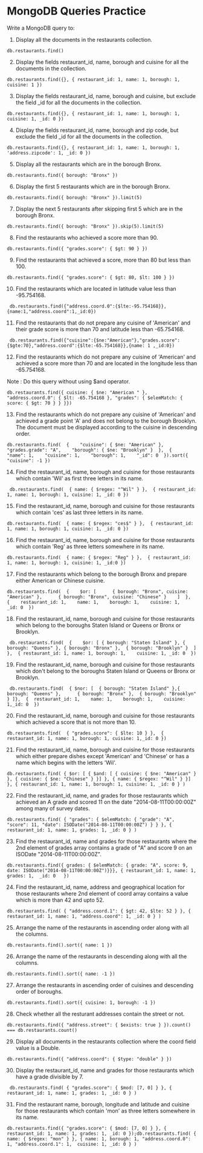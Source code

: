 # MongoDB Queries Practice

Write a MongoDB query to:

1. Display all the documents in the restaurants collection.
```
db.restaurants.find()
``` 

2. Display the fields restaurant_id, name, borough and cuisine for all the documents in the collection.
```
db.restaurants.find({}, { restaurant_id: 1, name: 1, borough: 1, cuisine: 1 })
```

3. Display the fields restaurant_id, name, borough and cuisine, but exclude the field _id for all the documents in the collection.
```
db.restaurants.find({}, { restaurant_id: 1, name: 1, borough: 1, cuisine: 1, _id: 0 })
``` 

4. Display the fields restaurant_id, name, borough and zip code, but exclude the field _id for all the documents in the collection.
```
db.restaurants.find({}, { restaurant_id: 1, name: 1, borough: 1, 'address.zipcode': 1, _id: 0 })
``` 

5. Display all the restaurants which are in the borough Bronx.
```
db.restaurants.find({ borough: "Bronx" })
```

6. Display the first 5 restaurants which are in the borough Bronx.
```
db.restaurants.find({ borough: "Bronx" }).limit(5)
```

7. Display the next 5 restaurants after skipping first 5 which are in the borough Bronx.
```
db.restaurants.find({ borough: "Bronx" }).skip(5).limit(5)
``` 

8. Find the restaurants who achieved a score more than 90.
```
db.restaurants.find({ "grades.score": { $gt: 90 } })
```

9. Find the restaurants that achieved a score, more than 80 but less than 100.
```
db.restaurants.find({ "grades.score": { $gt: 80, $lt: 100 } })
```

10. Find the restaurants which are located in latitude value less than -95.754168.
```
 db.restaurants.find({"address.coord.0":{$lte:-95.754168}},{name:1,"address.coord":1,_id:0})
```

11. Find the restaurants that do not prepare any cuisine of 'American' and their grade score is more than 70 and latitude less than -65.754168.
```
 db.restaurants.find({"cuisine":{$ne:"American"},"grades.score":{$gte:70},"address.coord":{$lte:-65.754168}},{name: 1 ,_id:0})
```

12. Find the restaurants which do not prepare any cuisine of 'American' and achieved a score more than 70 and are located in the longitude less than -65.754168.

Note : Do this query without using $and operator. 
```
db.restaurants.find({ cuisine: { $ne: "American " }, "address.coord.0": { $lt: -65.754168 }, "grades": { $elemMatch: { score: { $gt: 70 } } }})
```

13. Find the restaurants which do not prepare any cuisine of 'American' and achieved a grade point 'A' and does not belong to the borough Brooklyn. The document must be displayed according to the cuisine in descending order.
```
db.restaurants.find(  {    "cuisine": { $ne: "American" },    "grades.grade": "A",    "borough": { $ne: "Brooklyn" }  },  {    "name": 1,    "cuisine": 1,    "borough": 1,    "_id": 0  }).sort({ "cuisine": -1 })
```

14. Find the restaurant_id, name, borough and cuisine for those restaurants which contain 'Wil' as first three letters in its name.
```
 db.restaurants.find(  { name: { $regex: "^Wil" } },  { restaurant_id: 1, name: 1, borough: 1, cuisine: 1, _id: 0 })
```

15. Find the restaurant_id, name, borough and cuisine for those restaurants which contain 'ces' as last three letters in its name. 
```
db.restaurants.find(  { name: { $regex: "ces$" } },  { restaurant_id: 1, name: 1, borough: 1, cuisine: 1, _id: 0 })
```

16. Find the restaurant_id, name, borough and cuisine for those restaurants which contain 'Reg' as three letters somewhere in its name.
```
db.restaurants.find(  { name: { $regex: "Reg" } },  { restaurant_id: 1, name: 1, borough: 1, cuisine: 1, _id:0 })
```

17. Find the restaurants which belong to the borough Bronx and prepare either American or Chinese cuisine.
```
db.restaurants.find(  {    $or: [      { borough: "Bronx", cuisine: "American" },      { borough: "Bronx", cuisine: "Chinese" }    ]  },  {    restaurant_id: 1,    name: 1,    borough: 1,    cuisine: 1,    _id: 0  })
``` 

18. Find the restaurant_id, name, borough and cuisine for those restaurants which belong to the boroughs Staten Island or Queens or Bronx or Brooklyn.
```
 db.restaurants.find(  {    $or: [ { borough: "Staten Island" }, { borough: "Queens" }, { borough: "Bronx" },  { borough: "Brooklyn" }  ]  },  { restaurant_id: 1, name: 1, borough: 1,    cuisine: 1, _id: 0  })
```

19. Find the restaurant_id, name, borough and cuisine for those restaurants which don't belong to the boroughs Staten Island or Queens or Bronx or Brooklyn.
```
 db.restaurants.find(  { $nor: [  { borough: "Staten Island" },{ borough: "Queens" },      { borough: "Bronx" },  { borough: "Brooklyn" } ]},  {  restaurant_id: 1,    name: 1,    borough: 1,    cuisine: 1,_id: 0  })
```

20. Find the restaurant_id, name, borough and cuisine for those restaurants which achieved a score that is not more than 10.
```
db.restaurants.find(  { "grades.score": { $lte: 10 } },  { restaurant_id: 1, name: 1, borough: 1, cuisine: 1,_id: 0 })
```

21. Find the restaurant_id, name, borough and cuisine for those restaurants which either prepare dishes except 'American' and 'Chinese' or has a name which begins with the letters 'Wil'.
```
db.restaurants.find( { $or: [ { $and: [ { cuisine: { $ne: "American" } }, { cuisine: { $ne: "Chinese" } }] }, { name: { $regex: "^Wil" } }] }, { restaurant_id: 1, name: 1, borough: 1, cuisine: 1, _id: 0 } )
```

22. Find the restaurant_id, name, and grades for those restaurants which achieved an A grade and scored 11 on the date "2014-08-11T00:00:00Z" among many of survey dates.
```
db.restaurants.find( { "grades": { $elemMatch: { "grade": "A", "score": 11, "date": ISODate("2014-08-11T00:00:00Z") } } }, { restaurant_id: 1, name: 1, grades: 1, _id: 0 } )
```

23. Find the restaurant_id, name and grades for those restaurants where the 2nd element of grades array contains a grade of "A" and score 9 on an ISODate "2014-08-11T00:00:00Z".
```
db.restaurants.find({ grades: { $elemMatch: { grade: "A", score: 9, date: ISODate("2014-08-11T00:00:00Z")}}}, { restaurant_id: 1, name: 1, grades: 1,  _id: 0   })
```

24. Find the restaurant_id, name, address and geographical location for those restaurants where 2nd element of coord array contains a value which is more than 42 and upto 52.
```
db.restaurants.find( { "address.coord.1": { $gt: 42, $lte: 52 } }, { restaurant_id: 1, name: 1, "address.coord": 1, _id: 0 } )
```

25. Arrange the name of the restaurants in ascending order along with all the columns.
```
db.restaurants.find().sort({ name: 1 })
```

26. Arrange the name of the restaurants in descending along with all the columns.
```
db.restaurants.find().sort({ name: -1 })
```

27. Arrange the restaurants in ascending order of cuisines and descending order of boroughs.
```
db.restaurants.find().sort({ cuisine: 1, borough: -1 })
```

28. Check whether all the resturant addresses contain the street or not.
```
db.restaurants.find({ "address.street": { $exists: true } }).count() === db.restaurants.count()
```

29. Display all documents in the restaurants collection where the coord field value is a Double.
```
db.restaurants.find({ "address.coord": { $type: "double" } })
```

30. Display the restaurant_id, name and grades for those restaurants which have a grade divisible by 7.
```
 db.restaurants.find( { "grades.score": { $mod: [7, 0] } }, { restaurant_id: 1, name: 1, grades: 1, _id: 0 } )
```

31. Find the restaurant name, borough, longitude and latitude and cuisine for those restaurants which contain 'mon' as three letters somewhere in its name.
```
db.restaurants.find({ "grades.score": { $mod: [7, 0] } }, { restaurant_id: 1, name: 1, grades: 1, _id: 0 });db.restaurants.find( { name: { $regex: "mon" } }, { name: 1, borough: 1, "address.coord.0": 1, "address.coord.1": 1,  cuisine: 1, _id: 0 } )
```